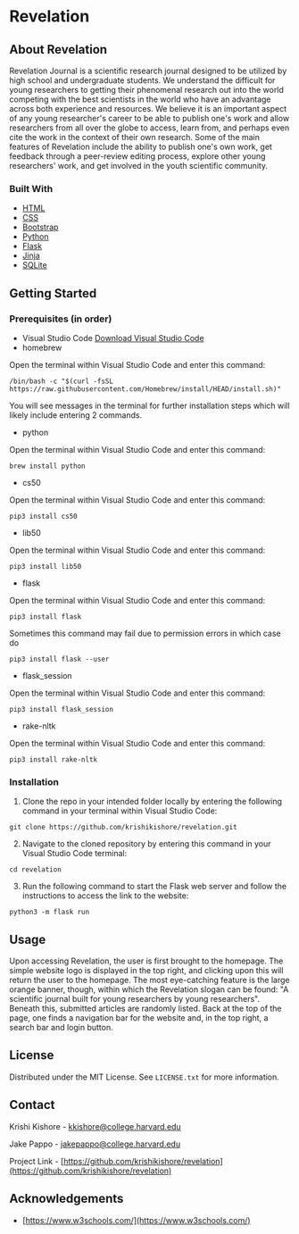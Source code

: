 # Revelation

## About Revelation

Revelation Journal is a scientific research journal designed to be utilized by high school and undergraduate students. We understand the difficult for young researchers to getting their phenomenal research out into the world competing with the best scientists in the world who have an advantage across both experience and resources. We believe it is an important aspect of any young researcher's career to be able to publish one's work and allow researchers from all over the globe to access, learn from, and perhaps even cite the work in the context of their own research. Some of the main features of Revelation include the ability to publish one's own work, get feedback through a peer-review editing process, explore other young researchers' work, and get involved in the youth scientific community.

### Built With
- [HTML](https://developer.mozilla.org/en-US/docs/Web/HTML)
- [CSS](https://developer.mozilla.org/en-US/docs/Web/CSS)
- [Bootstrap](https://getbootstrap.com/)
- [Python](https://www.python.org/)
- [Flask](https://flask.palletsprojects.com/en/2.0.x/)
- [Jinja](https://jinja.palletsprojects.com/en/3.0.x/)
- [SQLite](https://www.sqlite.org/index.html)

## Getting Started

### Prerequisites (in order)

- Visual Studio Code
[Download Visual Studio Code](https://code.visualstudio.com/download)
- homebrew

Open the terminal within Visual Studio Code and enter this command:
```
/bin/bash -c "$(curl -fsSL https://raw.githubusercontent.com/Homebrew/install/HEAD/install.sh)"
```
You will see messages in the terminal for further installation steps which will likely include entering 2 commands.
- python

Open the terminal within Visual Studio Code and enter this command:
```
brew install python
```
- cs50

Open the terminal within Visual Studio Code and enter this command:
```
pip3 install cs50
```
- lib50

Open the terminal within Visual Studio Code and enter this command:
```
pip3 install lib50
```
- flask

Open the terminal within Visual Studio Code and enter this command:
```
pip3 install flask
```
Sometimes this command may fail due to permission errors in which case do
```
pip3 install flask --user
```
- flask_session

Open the terminal within Visual Studio Code and enter this command:
```
pip3 install flask_session
```
- rake-nltk

Open the terminal within Visual Studio Code and enter this command:
```
pip3 install rake-nltk
```
### Installation

1. Clone the repo in your intended folder locally by entering the following command in your terminal within Visual Studio Code:
```
git clone https://github.com/krishikishore/revelation.git
```
2. Navigate to the cloned repository by entering this command in your Visual Studio Code terminal:
```
cd revelation
```
3. Run the following command to start the Flask web server and follow the instructions to access the link to the website:
```
python3 -m flask run
```
## Usage

Upon accessing Revelation, the user is first brought to the homepage. The simple website logo is displayed in the top right, and clicking upon this will return the user to the homepage. The most eye-catching feature is the large orange banner, though, within which the Revelation slogan can be found: "A scientific journal built for young researchers by young researchers". Beneath this, submitted articles are randomly listed. Back at the top of the page, one finds a navigation bar for the website and, in the top right, a search bar and login button.

## License

Distributed under the MIT License. See `LICENSE.txt` for more information.

## Contact

Krishi Kishore - kkishore@college.harvard.edu

Jake Pappo - jakepappo@college.harvard.edu

Project Link - [https://github.com/krishikishore/revelation](https://github.com/krishikishore/revelation)

## Acknowledgements

- [https://www.w3schools.com/](https://www.w3schools.com/)